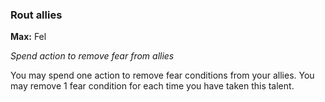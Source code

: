 
### Rout allies
**Max:** Fel

_Spend action to remove fear from allies_

You may spend one action to remove fear conditions from your allies. You may remove 1 fear condition for each time you have taken this talent.
